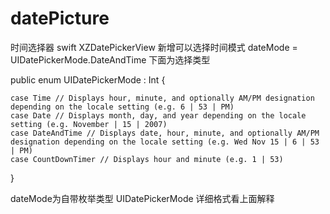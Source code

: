 # datePicture
时间选择器 swift
XZDatePickerView 
新增可以选择时间模式
dateMode = UIDatePickerMode.DateAndTime
下面为选择类型

public enum UIDatePickerMode : Int {  
    
    case Time // Displays hour, minute, and optionally AM/PM designation depending on the locale setting (e.g. 6 | 53 | PM)
    case Date // Displays month, day, and year depending on the locale setting (e.g. November | 15 | 2007)
    case DateAndTime // Displays date, hour, minute, and optionally AM/PM designation depending on the locale setting (e.g. Wed Nov 15 | 6 | 53 | PM)
    case CountDownTimer // Displays hour and minute (e.g. 1 | 53)
} 

dateMode为自带枚举类型 UIDatePickerMode 详细格式看上面解释
